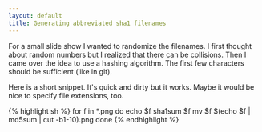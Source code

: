```yaml
---
layout: default
title: Generating abbreviated sha1 filenames
---
```


For a small slide show I wanted to randomize the filenames. I first thought
about random numbers but I realized that there can be collisions. Then I came
over the idea to use a hashing algorithm. The first few characters should be
sufficient (like in git).

Here is a short snippet. It's quick and dirty but it works. Maybe it would be nice to specify file extensions, too.

{% highlight sh %}
for f in *.png
do
echo $f
sha1sum $f
mv $f $(echo $f | md5sum | cut -b1-10).png
done
{% endhighlight %}
